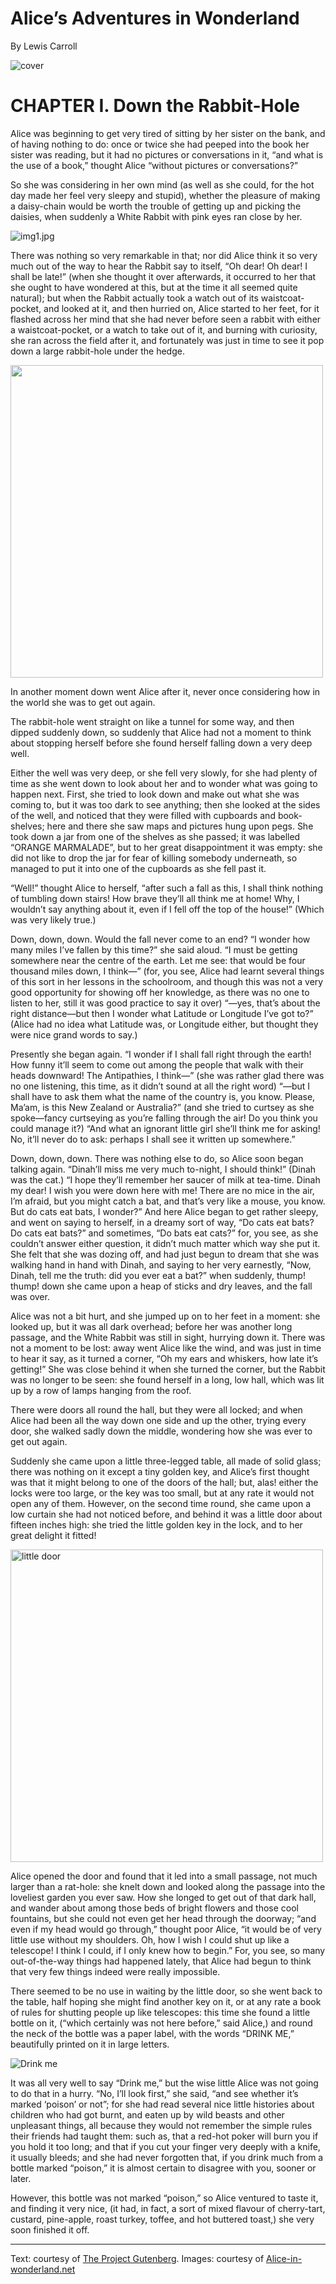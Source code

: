 
# Alice’s Adventures in Wonderland
By Lewis Carroll

<img src="cover.jpg" alt="cover">

# CHAPTER I. Down the Rabbit-Hole

Alice was beginning to get very tired of sitting by her sister on the bank, and of having nothing to do: once or twice she had peeped into the book her sister was reading, but it had no pictures or conversations in it, “and what is the use of a book,” thought Alice “without pictures or conversations?”

So she was considering in her own mind (as well as she could, for the hot day made her feel very sleepy and stupid), whether the pleasure of making a daisy-chain would be worth the trouble of getting up and picking the daisies, when suddenly a White Rabbit with pink eyes ran close by her.

![](img1.jpg "img1.jpg")

There was nothing so very remarkable in that; nor did Alice think it so very much out of the way to hear the Rabbit say to itself, “Oh dear! Oh dear! I shall be late!” (when she thought it over afterwards, it occurred to her that she ought to have wondered at this, but at the time it all seemed quite natural); but when the Rabbit actually took a watch out of its waistcoat-pocket, and looked at it, and then hurried on, Alice started to her feet, for it flashed across her mind that she had never before seen a rabbit with either a waistcoat-pocket, or a watch to take out of it, and burning with curiosity, she ran across the field after it, and fortunately was just in time to see it pop down a large rabbit-hole under the hedge.

<img src="img2.jpg" width = "500">

In another moment down went Alice after it, never once considering how in the world she was to get out again.

The rabbit-hole went straight on like a tunnel for some way, and then dipped suddenly down, so suddenly that Alice had not a moment to think about stopping herself before she found herself falling down a very deep well.

Either the well was very deep, or she fell very slowly, for she had plenty of time as she went down to look about her and to wonder what was going to happen next. First, she tried to look down and make out what she was coming to, but it was too dark to see anything; then she looked at the sides of the well, and noticed that they were filled with cupboards and book-shelves; here and there she saw maps and pictures hung upon pegs. She took down a jar from one of the shelves as she passed; it was labelled “ORANGE MARMALADE”, but to her great disappointment it was empty: she did not like to drop the jar for fear of killing somebody underneath, so managed to put it into one of the cupboards as she fell past it.

“Well!” thought Alice to herself, “after such a fall as this, I shall think nothing of tumbling down stairs! How brave they’ll all think me at home! Why, I wouldn’t say anything about it, even if I fell off the top of the house!” (Which was very likely true.)

Down, down, down. Would the fall never come to an end? “I wonder how many miles I’ve fallen by this time?” she said aloud. “I must be getting somewhere near the centre of the earth. Let me see: that would be four thousand miles down, I think—” (for, you see, Alice had learnt several things of this sort in her lessons in the schoolroom, and though this was not a very good opportunity for showing off her knowledge, as there was no one to listen to her, still it was good practice to say it over) “—yes, that’s about the right distance—but then I wonder what Latitude or Longitude I’ve got to?” (Alice had no idea what Latitude was, or Longitude either, but thought they were nice grand words to say.)

Presently she began again. “I wonder if I shall fall right through the earth! How funny it’ll seem to come out among the people that walk with their heads downward! The Antipathies, I think—” (she was rather glad there was no one listening, this time, as it didn’t sound at all the right word) “—but I shall have to ask them what the name of the country is, you know. Please, Ma’am, is this New Zealand or Australia?” (and she tried to curtsey as she spoke—fancy curtseying as you’re falling through the air! Do you think you could manage it?) “And what an ignorant little girl she’ll think me for asking! No, it’ll never do to ask: perhaps I shall see it written up somewhere.”

Down, down, down. There was nothing else to do, so Alice soon began talking again. “Dinah’ll miss me very much to-night, I should think!” (Dinah was the cat.) “I hope they’ll remember her saucer of milk at tea-time. Dinah my dear! I wish you were down here with me! There are no mice in the air, I’m afraid, but you might catch a bat, and that’s very like a mouse, you know. But do cats eat bats, I wonder?” And here Alice began to get rather sleepy, and went on saying to herself, in a dreamy sort of way, “Do cats eat bats? Do cats eat bats?” and sometimes, “Do bats eat cats?” for, you see, as she couldn’t answer either question, it didn’t much matter which way she put it. She felt that she was dozing off, and had just begun to dream that she was walking hand in hand with Dinah, and saying to her very earnestly, “Now, Dinah, tell me the truth: did you ever eat a bat?” when suddenly, thump! thump! down she came upon a heap of sticks and dry leaves, and the fall was over.

Alice was not a bit hurt, and she jumped up on to her feet in a moment: she looked up, but it was all dark overhead; before her was another long passage, and the White Rabbit was still in sight, hurrying down it. There was not a moment to be lost: away went Alice like the wind, and was just in time to hear it say, as it turned a corner, “Oh my ears and whiskers, how late it’s getting!” She was close behind it when she turned the corner, but the Rabbit was no longer to be seen: she found herself in a long, low hall, which was lit up by a row of lamps hanging from the roof.

There were doors all round the hall, but they were all locked; and when Alice had been all the way down one side and up the other, trying every door, she walked sadly down the middle, wondering how she was ever to get out again.

Suddenly she came upon a little three-legged table, all made of solid glass; there was nothing on it except a tiny golden key, and Alice’s first thought was that it might belong to one of the doors of the hall; but, alas! either the locks were too large, or the key was too small, but at any rate it would not open any of them. However, on the second time round, she came upon a low curtain she had not noticed before, and behind it was a little door about fifteen inches high: she tried the little golden key in the lock, and to her great delight it fitted!

<img src="img3.jpg" alt="little door" width = "500">

Alice opened the door and found that it led into a small passage, not much larger than a rat-hole: she knelt down and looked along the passage into the loveliest garden you ever saw. How she longed to get out of that dark hall, and wander about among those beds of bright flowers and those cool fountains, but she could not even get her head through the doorway; “and even if my head would go through,” thought poor Alice, “it would be of very little use without my shoulders. Oh, how I wish I could shut up like a telescope! I think I could, if I only knew how to begin.” For, you see, so many out-of-the-way things had happened lately, that Alice had begun to think that very few things indeed were really impossible.

There seemed to be no use in waiting by the little door, so she went back to the table, half hoping she might find another key on it, or at any rate a book of rules for shutting people up like telescopes: this time she found a little bottle on it, (“which certainly was not here before,” said Alice,) and round the neck of the bottle was a paper label, with the words “DRINK ME,” beautifully printed on it in large letters.

![Drink me](img4.jpg)

It was all very well to say “Drink me,” but the wise little Alice was not going to do that in a hurry. “No, I’ll look first,” she said, “and see whether it’s marked ‘poison’ or not”; for she had read several nice little histories about children who had got burnt, and eaten up by wild beasts and other unpleasant things, all because they would not remember the simple rules their friends had taught them: such as, that a red-hot poker will burn you if you hold it too long; and that if you cut your finger very deeply with a knife, it usually bleeds; and she had never forgotten that, if you drink much from a bottle marked “poison,” it is almost certain to disagree with you, sooner or later.

However, this bottle was not marked “poison,” so Alice ventured to taste it, and finding it very nice, (it had, in fact, a sort of mixed flavour of cherry-tart, custard, pine-apple, roast turkey, toffee, and hot buttered toast,) she very soon finished it off. 

---

Text: courtesy of [The Project Gutenberg](https://www.gutenberg.org/files/11/11-h/11-h.htm). Images: courtesy of [Alice-in-wonderland.net](https://www.alice-in-wonderland.net/resources/pictures/alices-adventures-in-wonderland/)